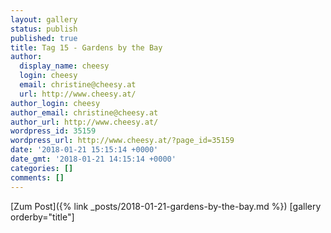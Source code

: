 ```yaml
---
layout: gallery
status: publish
published: true
title: Tag 15 - Gardens by the Bay
author:
  display_name: cheesy
  login: cheesy
  email: christine@cheesy.at
  url: http://www.cheesy.at/
author_login: cheesy
author_email: christine@cheesy.at
author_url: http://www.cheesy.at/
wordpress_id: 35159
wordpress_url: http://www.cheesy.at/?page_id=35159
date: '2018-01-21 15:15:14 +0000'
date_gmt: '2018-01-21 14:15:14 +0000'
categories: []
comments: []
---
```


[Zum Post]({% link _posts/2018-01-21-gardens-by-the-bay.md %})
[gallery orderby="title"]
